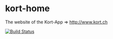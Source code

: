 kort-home
=========

The website of the Kort-App => http://www.kort.ch

[![Build Status](https://travis-ci.org/odi86/kort-home.png?branch=master)](https://travis-ci.org/odi86/kort-home)
